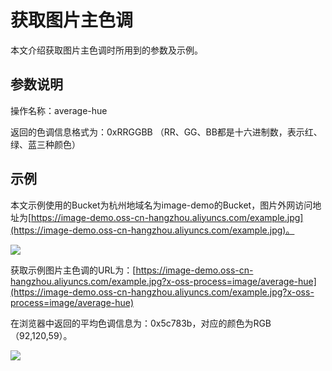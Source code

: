 # 获取图片主色调

本文介绍获取图片主色调时所用到的参数及示例。

## 参数说明

操作名称：average-hue

返回的色调信息格式为：0xRRGGBB （RR、GG、BB都是十六进制数，表示红、绿、蓝三种颜色）

## 示例

本文示例使用的Bucket为杭州地域名为image-demo的Bucket，图片外网访问地址为[https://image-demo.oss-cn-hangzhou.aliyuncs.com/example.jpg](https://image-demo.oss-cn-hangzhou.aliyuncs.com/example.jpg)。

![](https://static-aliyun-doc.oss-cn-hangzhou.aliyuncs.com/assets/img/zh-CN/2252359951/p2667.jpg)

获取示例图片主色调的URL为：[https://image-demo.oss-cn-hangzhou.aliyuncs.com/example.jpg?x-oss-process=image/average-hue](https://image-demo.oss-cn-hangzhou.aliyuncs.com/example.jpg?x-oss-process=image/average-hue)

在浏览器中返回的平均色调信息为：0x5c783b，对应的颜色为RGB（92,120,59）。

![](https://static-aliyun-doc.oss-cn-hangzhou.aliyuncs.com/assets/img/zh-CN/2252359951/p2668.png)

